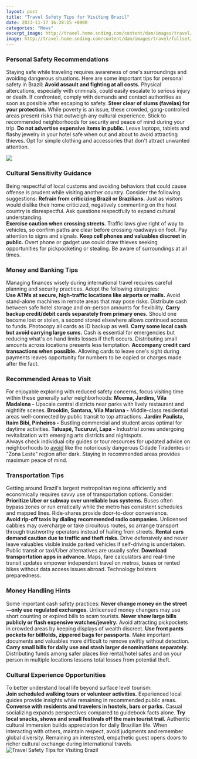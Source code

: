 ```yaml
---
layout: post
title: "Travel Safety Tips for Visiting Brazil"
date: 2023-11-17 16:28:15 +0000
categories: "News"
excerpt_image: http://travel.home.sndimg.com/content/dam/images/travel/fullset/2013/07/02/c1/rio-safety.rend.hgtvcom.1280.720.suffix/1491591968942.jpeg
image: http://travel.home.sndimg.com/content/dam/images/travel/fullset/2013/07/02/c1/rio-safety.rend.hgtvcom.1280.720.suffix/1491591968942.jpeg
---
```


### Personal Safety Recommendations
Staying safe while traveling requires awareness of one's surroundings and avoiding dangerous situations. Here are some important tips for personal safety in Brazil:
**Avoid assault and fighting at all costs.** Physical altercations, especially with criminals, could easily escalate to serious injury or death. If confronted, comply with demands and contact authorities as soon as possible after escaping to safety. 
**Steer clear of slums (favelas) for your protection.** While poverty is an issue, these crowded, gang-controlled areas present risks that outweigh any cultural experience. Stick to recommended neighborhoods for security and peace of mind during your trip.
**Do not advertise expensive items in public.** Leave laptops, tablets and flashy jewelry in your hotel safe when out and about to avoid attracting thieves. Opt for simple clothing and accessories that don't attract unwanted attention.

![](http://i.ytimg.com/vi/o0GGmpGpoAc/maxresdefault.jpg)
### Cultural Sensitivity Guidance  
Being respectful of local customs and avoiding behaviors that could cause offense is prudent while visiting another country. Consider the following suggestions:
**Refrain from criticizing Brazil or Brazilians.** Just as visitors would dislike their home criticized, negatively commenting on the host country is disrespectful. Ask questions respectfully to expand cultural understanding.  
**Exercise caution when crossing streets.** Traffic laws give right of way to vehicles, so confirm paths are clear before crossing roadways on foot. Pay attention to signs and signals.
**Keep cell phones and valuables discreet in public.** Overt phone or gadget use could draw thieves seeking opportunities for pickpocketing or stealing. Be aware of surroundings at all times.
### Money and Banking Tips
Managing finances wisely during international travel requires careful planning and security practices. Adopt the following strategies:  
**Use ATMs at secure, high-traffic locations like airports or malls.** Avoid stand-alone machines in remote areas that may pose risks. Distribute cash between safe hotel storage and on-person amounts for flexibility.
**Carry backup credit/debit cards separately from primary ones.** Should one become lost or stolen, a second stored elsewhere allows continued access to funds. Photocopy all cards as ID backup as well.
**Carry some local cash but avoid carrying large sums.** Cash is essential for emergencies but reducing what's on hand limits losses if theft occurs. Distributing small amounts across locations presents less temptation.
**Accompany credit card transactions when possible.** Allowing cards to leave one's sight during payments leaves opportunity for numbers to be copied or charges made after the fact.
### Recommended Areas to Visit
For enjoyable exploring with reduced safety concerns, focus visiting time within these generally safer neighborhoods:
**Moema, Jardins, Vila Madalena -** Upscale central districts near parks with lively restaurant and nightlife scenes. 
**Brooklin, Santana, Vila Mariana -** Middle-class residential areas well-connected by public transit to top attractions. 
**Jardim Paulista, Itaim Bibi, Pinheiros -** Bustling commercial and student areas optimal for daytime activities.
**Tatuapé, Tucuruvi, Lapa -** Industrial zones undergoing revitalization with emerging arts districts and nightspots.  
Always check individual city guides or tour resources for updated advice on neighborhoods to [avoid](https://wordtimes.github.io/2024-01-10-meine-reise-durch-vietnam-in-einer-woche/) like the notoriously dangerous  Cidade Tiradentes or "Zona Leste" region after dark. Staying in recommended areas provides maximum peace of mind.
### Transportation Tips
Getting around Brazil's largest metropolitan regions efficiently and economically requires savvy use of transportation options. Consider:  
**Prioritize Uber or subway over unreliable bus systems.** Buses often bypass zones or run erratically while the metro has consistent schedules and mapped lines. Ride-shares provide door-to-door convenience.  
**Avoid rip-off taxis by dialing recommended radio companies.** Unlicensed cabbies may overcharge or take circuitous routes, so arrange transport through trustworthy operators instead of hailing from streets. 
**Rental cars demand caution due to traffic and theft risks.** Drive defensively and never leave valuables visible inside parked vehicles if self-driving is undertaken. Public transit or taxi/Uber alternatives are usually safer.
**Download transportation apps in advance.** Maps, fare calculators and real-time transit updates empower independent travel on metros, buses or rented bikes without data access issues abroad. Technology bolsters preparedness.
### Money Handling Hints  
Some important cash safety practices:
**Never change money on the street—only use regulated exchanges.** Unlicensed money changers may use short counting or expired bills to scam tourists. 
**Never show large bills publicly or flash expensive watches/jewelry.** Avoid attracting pickpockets in crowded areas by keeping displays of wealth discreet.
**Use front pants pockets for billfolds, zippered bags for passports.** Make important documents and valuables more difficult to remove swiftly without detection.
**Carry small bills for daily use and stash larger denominations separately.** Distributing funds among safer places like rental/hotel safes and on your person in multiple locations lessens total losses from potential theft.
### Cultural Experience Opportunities  
To better understand local life beyond surface level tourism:  
**Join scheduled walking tours or volunteer activities.** Experienced local guides provide insights while remaining in recommended public areas.   
**Converse with residents and travelers in hostels, bars or parks.** Casual socializing expands perspectives compared to guidebook facts alone. 
**Try local snacks, shows and small festivals off the main tourist trail.** Authentic cultural immersion builds appreciation for daily Brazilian life.
When interacting with others, maintain respect, avoid judgments and remember global diversity. Remaining an interested, empathetic guest opens doors to richer cultural exchange during international travels.
![Travel Safety Tips for Visiting Brazil](http://travel.home.sndimg.com/content/dam/images/travel/fullset/2013/07/02/c1/rio-safety.rend.hgtvcom.1280.720.suffix/1491591968942.jpeg)